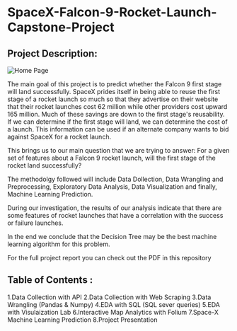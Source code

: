 # SpaceX-Falcon-9-Rocket-Launch-Capstone-Project
## Project Description:
![Home Page](https://github.com/AsmaaJittou/SpaceX-Falcon-9-Rocket-Launch-Capstone-Project/assets/49244622/a542747f-6afd-4cd4-ac89-636866c3a16f)

The main goal of this project is to predict whether the Falcon 9 first stage will land successfully. SpaceX prides itself in being able to reuse the first stage of a rocket launch so much so that they advertise on their website that their rocket launches cost 62 million while other providers cost upward 165 million. Much of these savings are down to the first stage's reusability. If we can determine if the first stage will land, we can determine the cost of a launch. This information can be used if an alternate company wants to bid against SpaceX for a rocket launch.

This brings us to our main question that we are trying to answer: For a given set of features about a Falcon 9 rocket launch, will the first stage of the rocket land successfully?

The methodolgy followed will include Data Dollection, Data Wrangling and Preprocessing, Exploratory Data Analysis, Data Visualization and finally, Machine Learning Prediction.

During our investigation, the results of our analysis indicate that there are some features of rocket launches that have a correlation with the success or failure launches.

In the end we conclude that the Decision Tree may be the best machine learning algorithm for this problem.

For the full project report you can check out the PDF in this repository

## Table of Contents :
1.Data Collection with API
2.Data Collection with Web Scraping
3.Data Wrangling (Pandas & Numpy)
4.EDA with SQL (SQL sever queries)
5.EDA with Visulaization Lab
6.Interactive Map Analytics with Folium
7.Space-X Machine Learning Prediction
8.Project Presentation

